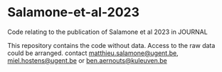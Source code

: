 # Salamone-et-al-2023
Code relating to the publication of Salamone et al 2023 in JOURNAL

This repository contains the code without data. 
Access to the raw data could be arranged. 
contact matthieu.salamone@ugent.be, miel.hostens@ugent.be or ben.aernouts@kuleuven.be
